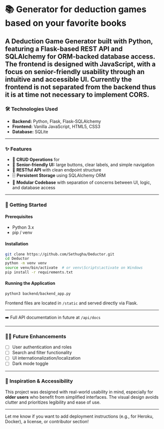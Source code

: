 # 📚 Generator for deduction games based on your favorite books

A **Deduction Game Generator** built with **Python**, featuring a Flask-based REST API and SQLAlchemy for ORM-backed database access. 
The frontend is designed with **JavaScript**, with a focus on **senior-friendly usability** through an intuitive and accessible UI.
Currently the frontend is not separated from the backend thus it is at time not necessary to implement CORS.
---

### 🛠️ Technologies Used

* **Backend:** Python, Flask, Flask-SQLAlchemy
* **Frontend:** Vanilla JavaScript, HTML5, CSS3
* **Database:** SQLite

---

### ✨ Features

* 🔧 **CRUD Operations** for 
* 🧓 **Senior-friendly UI:** large buttons, clear labels, and simple navigation
* 🔗 **RESTful API** with clean endpoint structure
* 🗄️ **Persistent Storage** using SQLAlchemy ORM
* 📑 **Modular Codebase** with separation of concerns between UI, logic, and database access

---

### 🚀 Getting Started

#### Prerequisites

* Python 3.x
* pip / venv
  

#### Installation

```bash
git clone https://github.com/Sethugha/Deductor.git
cd Deductor
python -m venv venv
source venv/bin/activate  # or venv\Scripts\activate on Windows
pip install -r requirements.txt
```

#### Running the Application

```bash
python3 backend/backend_app.py
```

Frontend files are located in `/static` and served directly via Flask.

---


➡️ Full API documentation in future at `/api/docs` 

---

### 👩‍💻 Future Enhancements

* [ ] User authentication and roles
* [ ] Search and filter functionality
* [ ] UI internationalization/localization
* [ ] Dark mode toggle

---

### 🧠 Inspiration & Accessibility

This project was designed with real-world usability in mind, especially for **older users** who benefit from simplified interfaces. The visual design avoids clutter and prioritizes legibility and ease of use.

---

Let me know if you want to add deployment instructions (e.g., for Heroku, Docker), a license, or contributor section!
